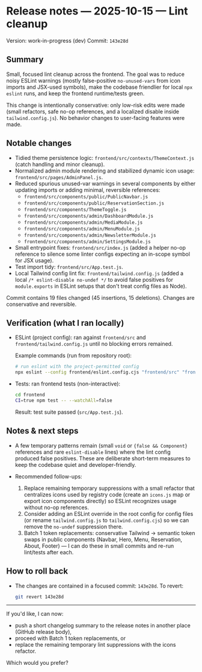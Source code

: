 # Release notes — 2025-10-15 — Lint cleanup

Version: work-in-progress (dev)
Commit: `143e28d`

## Summary
Small, focused lint cleanup across the frontend. The goal was to reduce noisy ESLint warnings (mostly false-positive `no-unused-vars` from icon imports and JSX-used symbols), make the codebase friendlier for local `npx eslint` runs, and keep the frontend runtime/tests green.

This change is intentionally conservative: only low-risk edits were made (small refactors, safe no-op references, and a localized disable inside `tailwind.config.js`). No behavior changes to user-facing features were made.

## Notable changes
- Tidied theme persistence logic: `frontend/src/contexts/ThemeContext.js` (catch handling and minor cleanup).
- Normalized admin module rendering and stabilized dynamic icon usage: `frontend/src/pages/AdminPanel.js`.
- Reduced spurious unused-var warnings in several components by either updating imports or adding minimal, reversible references:
  - `frontend/src/components/public/PublicNavbar.js`
  - `frontend/src/components/public/ReservationSection.js`
  - `frontend/src/components/ThemeToggle.js`
  - `frontend/src/components/admin/DashboardModule.js`
  - `frontend/src/components/admin/MediaModule.js`
  - `frontend/src/components/admin/MenuModule.js`
  - `frontend/src/components/admin/NewsletterModule.js`
  - `frontend/src/components/admin/SettingsModule.js`
- Small entrypoint fixes: `frontend/src/index.js` (added a helper no-op reference to silence some linter configs expecting an in-scope symbol for JSX usage).
- Test import tidy: `frontend/src/App.test.js`.
- Local Tailwind config lint fix: `frontend/tailwind.config.js` (added a local `/* eslint-disable no-undef */` to avoid false positives for `module.exports` in ESLint setups that don't treat config files as Node).

Commit contains 19 files changed (45 insertions, 15 deletions). Changes are conservative and reversible.

## Verification (what I ran locally)
- ESLint (project config): ran against `frontend/src` and `frontend/tailwind.config.js` until no blocking errors remained.

  Example commands (run from repository root):

  ```bash
  # run eslint with the project-permitted config
  npx eslint --config frontend/eslint.config.cjs "frontend/src" "frontend/tailwind.config.js" --ext .js,.jsx || true
  ```

- Tests: ran frontend tests (non-interactive):

  ```bash
  cd frontend
  CI=true npm test -- --watchAll=false
  ```

  Result: test suite passed (`src/App.test.js`).

## Notes & next steps
- A few temporary patterns remain (small `void` or `{false && Component}` references and rare `eslint-disable` lines) where the lint config produced false positives. These are deliberate short-term measures to keep the codebase quiet and developer-friendly.

- Recommended follow-ups:
  1. Replace remaining temporary suppressions with a small refactor that centralizes icons used by registry code (create an `icons.js` map or export icon components directly) so ESLint recognizes usage without no-op references.
  2. Consider adding an ESLint override in the root config for config files (or rename `tailwind.config.js` to `tailwind.config.cjs`) so we can remove the `no-undef` suppression there.
  3. Batch 1 token replacements: conservative Tailwind → semantic token swaps in public components (Navbar, Hero, Menu, Reservation, About, Footer) — I can do these in small commits and re-run lint/tests after each.

## How to roll back
- The changes are contained in a focused commit: `143e28d`. To revert:

  ```bash
  git revert 143e28d
  ```

---

If you'd like, I can now:
- push a short changelog summary to the release notes in another place (GitHub release body),
- proceed with Batch 1 token replacements, or
- replace the remaining temporary lint suppressions with the icons refactor.

Which would you prefer?